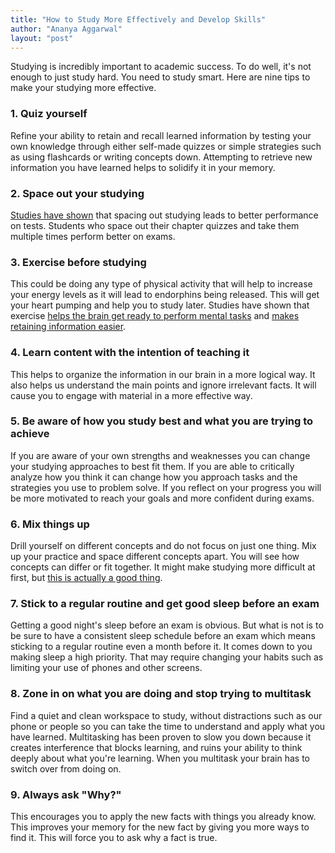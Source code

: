 ```yaml
---
title: "How to Study More Effectively and Develop Skills"
author: "Ananya Aggarwal"
layout: "post"
---
```


Studying is incredibly important to academic success. To do well, it's not enough 
to just study hard. You need to study smart. Here are nine tips to make your 
studying more effective.
<!-- more -->


###  1. Quiz yourself

Refine your ability to retain and recall learned information by testing your own
knowledge through either self-made quizzes or simple strategies such as using
flashcards or writing concepts down. Attempting to retrieve new information you
have learned helps to solidify it in your memory.


### 2. Space out your studying

[Studies have shown](https://doi.org/10.1002/acp.3507) that spacing out 
studying leads to better performance on tests. Students who space out their
chapter quizzes and take them multiple times perform better on exams.


###  3. Exercise before studying

This could be doing any type of physical activity that will help to increase
your energy levels as it will lead to endorphins being released. This will get
your heart pumping and help you to study later. Studies have shown that exercise 
[helps the brain get ready to perform mental tasks](https://doi.org/10.1016/j.brainres.2010.03.091) 
and [makes retaining information easier](https://doi.org/10.1016/j.neubiorev.2013.06.012).


###  4. Learn content with the intention of teaching it

This helps to organize the information in our brain in a more logical way. It
also helps us understand the main points and ignore irrelevant facts. It will
cause you to engage with material in a more effective way.


###  5. Be aware of how you study best and what you are trying to achieve

If you are aware of your own strengths and weaknesses you can change your
studying approaches to best fit them. If you are able to critically analyze how
you think it can change how you approach tasks and the strategies you use to
problem solve. If you reflect on your progress you will be more motivated to
reach your goals and more confident during exams.


###  6. Mix things up

Drill yourself on different concepts and do not focus on just one thing. Mix up
your practice and space different concepts apart. You will see how concepts can
differ or fit together. It might make studying more difficult at first, but 
[this is actually a good thing](https://psycnet.apa.org/record/2011-19926-008).


###  7. Stick to a regular routine and get good sleep before an exam

Getting a good night's sleep before an exam is obvious. But what is not is to be
sure to have a consistent sleep schedule before an exam which means sticking to
a regular routine even a month before it. It comes down to you making sleep a
high priority. That may require changing your habits such as limiting your use
of phones and other screens.


###  8. Zone in on what you are doing and stop trying to multitask

Find a quiet and clean workspace to study, without distractions such as our
phone or people so you can take the time to understand and apply what you have
learned. Multitasking has been proven to slow you down because it creates
interference that blocks learning, and ruins your ability to think deeply about
what you're learning. When you multitask your brain has to switch over from
doing on.


###  9. Always ask "Why?"

This encourages you to apply the new facts with things you already know. This
improves your memory for the new fact by giving you more ways to find it. This
will force you to ask why a fact is true.